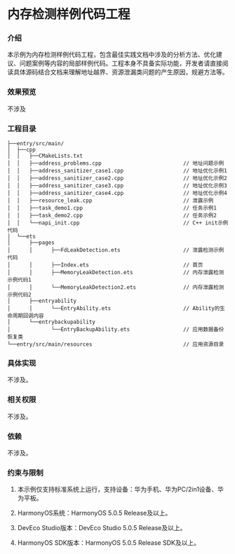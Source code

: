 # 内存检测样例代码工程

### 介绍

本示例为内存检测样例代码工程，包含最佳实践文档中涉及的分析方法、优化建议、问题案例等内容的局部样例代码。工程本身不具备实际功能，开发者请直接阅读具体源码结合文档来理解地址越界、资源泄漏类问题的产生原因，规避方法等。


### 效果预览

不涉及

### 工程目录
```
├──entry/src/main/
│  ├──cpp
│  │   ├──CMakeLists.txt
│  │   ├──address_problems.cpp                          // 地址问题示例
│  │   ├──address_sanitizer_case1.cpp                   // 地址优化示例1
│  │   ├──address_sanitizer_case2.cpp                   // 地址优化示例2
│  │   ├──address_sanitizer_case3.cpp                   // 地址优化示例3
│  │   ├──address_sanitizer_case4.cpp                   // 地址优化示例4
│  │   ├──resource_leak.cpp                             // 泄露示例
│  │   ├──task_demo1.cpp                                // 任务示例1
│  │   ├──task_demo2.cpp                                // 任务示例2
│  │   └──napi_init.cpp                                 // C++ init示例代码
│  └──ets
│      ├──pages
│      │      ├──FdLeakDetection.ets                    // 泄露检测示例代码
│      │      ├──Index.ets                              // 首页
│      │      ├──MemoryLeakDetection.ets                // 内存泄露检测示例代码1
│      │      └──MemoryLeakDetection2.ets               // 内存泄露检测示例代码2
│      ├──entryability
│      │      └──EntryAbility.ets                       // Ability的生命周期回调内容
│      └──entrybackupability
│             └──EntryBackupAbility.ets                 // 应用数据备份恢复类
└──entry/src/main/resources                             // 应用资源目录 
```

### 具体实现

不涉及。

### 相关权限

不涉及。

### 依赖

不涉及。

###  约束与限制

1. 本示例仅支持标准系统上运行，支持设备：华为手机、华为PC/2in1设备、华为平板。

2. HarmonyOS系统：HarmonyOS 5.0.5 Release及以上。

3. DevEco Studio版本：DevEco Studio 5.0.5 Release及以上。

4. HarmonyOS SDK版本：HarmonyOS 5.0.5 Release SDK及以上。
